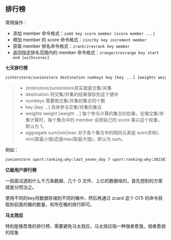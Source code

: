 ## 排行榜

常用操作：

- 添加 member 命令格式：`zadd key score member [score member ...]`
- 增加 member 的 score 命令格式：`zincrby key increment member`
- 获取 member 排名命令格式：`zrank/zrevrank key member`
- 返回指定排名范围内的 member 命令格式：`zrange/zrevrange key start end [withscores]`



**七天排行榜**

```sh
zinterstore/zunionstore destination numkeys key [key ...] [weights weight [weight ...]] [aggregate sum|min|max] 获取交集/并集
```

> - zinterstore/zunionstore其实就是交集/并集
> - destination 将交集/并集的结果保存到这个键中
> - numkeys 需要做交集/并集的集合的个数
> - key [key ...] 具体参与交集/并集的集合
> - weights weight [weight ...] 每个参与计算的集合的权重。在做交集/并集计算时，每个集合中的 member 会把自己的 score 乘以这个权重，默认为 1。
> - aggregate sum|min|max 对于各个集合中的相同元素是 sum(求和)、min(取最小值)还是max(取最大值)，默认为 sum。

例如：

```sh
zunionstore sport:ranking:why:last_seven_day 7 sport:ranking:why:20210222 sport:ranking:why:20210223 sport:ranking:why:20210224 sport:ranking:why:20210225 sport:ranking:why:20210226 sport:ranking:why:20210227 sport:ranking:why:20210228 weights 1 1 1 1 1 1 1 aggregate sum
```



**亿级用户排行榜**

一般面试遇到什么千万条数据、几个 G 文件、上亿的数据啥的，首先想到的方案就是分而治之。

使用不同的key将数据存储到不同的桶中，然后再通过 zcard 这个 O(1) 的命令获取到前面的桶的数量，和所在桶的排行即可。



**马太效应**

特别是推荐类的排行榜，需要避免马太效应，马太效应指一种强者愈强，弱者愈弱的现象